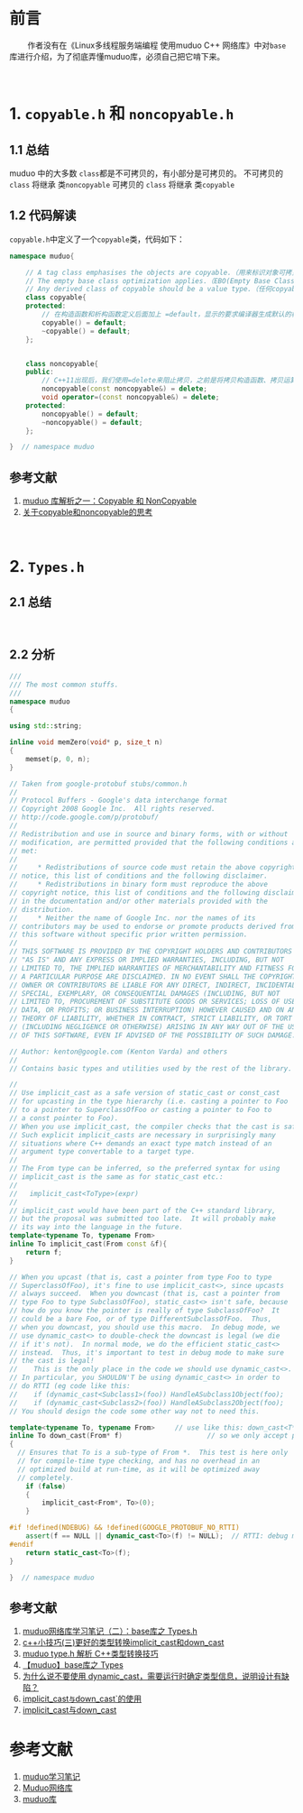 # 前言
&emsp;&emsp; 作者没有在《Linux多线程服务端编程 使用muduo C++ 网络库》中对`base`库进行介绍，为了彻底弄懂muduo库，必须自己把它啃下来。





&emsp;
&emsp;
# 1. `copyable.h` 和 `noncopyable.h`
## 1.1 总结
muduo 中的大多数 `class`都是不可拷贝的，有小部分是可拷贝的。
不可拷贝的 `class` 将继承 类`noncopyable`
可拷贝的 `class` 将继承 类`copyable`

## 1.2 代码解读
`copyable.h`中定义了一个`copyable`类，代码如下：
```cpp
namespace muduo{

    // A tag class emphasises the objects are copyable.（用来标识对象可拷贝）
    // The empty base class optimization applies.（EBO(Empty Base Class Optimization)空基类优化）
    // Any derived class of copyable should be a value type.（任何copyable的子类都应该为值类型）
    class copyable{
    protected:
        // 在构造函数和析构函数定义后面加上 =default，显示的要求编译器生成默认的构造和析构函数
        copyable() = default;
        ~copyable() = default;
    };


    class noncopyable{
    public:
        // C++11出现后，我们使用=delete来阻止拷贝，之前是将拷贝构造函数、拷贝运算符定义为private来做到
        noncopyable(const noncopyable&) = delete;
        void operator=(const noncopyable&) = delete;
    protected:
        noncopyable() = default;
        ~noncopyable() = default;
    };

}  // namespace muduo
```

## 参考文献
1. [muduo 库解析之一：Copyable 和 NonCopyable](https://www.cnblogs.com/xiaojianliu/p/14692796.html)
2. [关于copyable和noncopyable的思考](https://zhuanlan.zhihu.com/p/387664658)





&emsp;
&emsp;
# 2. `Types.h`
## 2.1 总结
&emsp;&emsp; 

## 2.2 分析
```cpp
///
/// The most common stuffs.
///
namespace muduo
{

using std::string;

inline void memZero(void* p, size_t n)
{
	memset(p, 0, n);
}

// Taken from google-protobuf stubs/common.h
//
// Protocol Buffers - Google's data interchange format
// Copyright 2008 Google Inc.  All rights reserved.
// http://code.google.com/p/protobuf/
//
// Redistribution and use in source and binary forms, with or without
// modification, are permitted provided that the following conditions are
// met:
//
//     * Redistributions of source code must retain the above copyright
// notice, this list of conditions and the following disclaimer.
//     * Redistributions in binary form must reproduce the above
// copyright notice, this list of conditions and the following disclaimer
// in the documentation and/or other materials provided with the
// distribution.
//     * Neither the name of Google Inc. nor the names of its
// contributors may be used to endorse or promote products derived from
// this software without specific prior written permission.
//
// THIS SOFTWARE IS PROVIDED BY THE COPYRIGHT HOLDERS AND CONTRIBUTORS
// "AS IS" AND ANY EXPRESS OR IMPLIED WARRANTIES, INCLUDING, BUT NOT
// LIMITED TO, THE IMPLIED WARRANTIES OF MERCHANTABILITY AND FITNESS FOR
// A PARTICULAR PURPOSE ARE DISCLAIMED. IN NO EVENT SHALL THE COPYRIGHT
// OWNER OR CONTRIBUTORS BE LIABLE FOR ANY DIRECT, INDIRECT, INCIDENTAL,
// SPECIAL, EXEMPLARY, OR CONSEQUENTIAL DAMAGES (INCLUDING, BUT NOT
// LIMITED TO, PROCUREMENT OF SUBSTITUTE GOODS OR SERVICES; LOSS OF USE,
// DATA, OR PROFITS; OR BUSINESS INTERRUPTION) HOWEVER CAUSED AND ON ANY
// THEORY OF LIABILITY, WHETHER IN CONTRACT, STRICT LIABILITY, OR TORT
// (INCLUDING NEGLIGENCE OR OTHERWISE) ARISING IN ANY WAY OUT OF THE USE
// OF THIS SOFTWARE, EVEN IF ADVISED OF THE POSSIBILITY OF SUCH DAMAGE.

// Author: kenton@google.com (Kenton Varda) and others
//
// Contains basic types and utilities used by the rest of the library.

//
// Use implicit_cast as a safe version of static_cast or const_cast
// for upcasting in the type hierarchy (i.e. casting a pointer to Foo
// to a pointer to SuperclassOfFoo or casting a pointer to Foo to
// a const pointer to Foo).
// When you use implicit_cast, the compiler checks that the cast is safe.
// Such explicit implicit_casts are necessary in surprisingly many
// situations where C++ demands an exact type match instead of an
// argument type convertable to a target type.
//
// The From type can be inferred, so the preferred syntax for using
// implicit_cast is the same as for static_cast etc.:
//
//   implicit_cast<ToType>(expr)
//
// implicit_cast would have been part of the C++ standard library,
// but the proposal was submitted too late.  It will probably make
// its way into the language in the future.
template<typename To, typename From>
inline To implicit_cast(From const &f){
  	return f;
}

// When you upcast (that is, cast a pointer from type Foo to type
// SuperclassOfFoo), it's fine to use implicit_cast<>, since upcasts
// always succeed.  When you downcast (that is, cast a pointer from
// type Foo to type SubclassOfFoo), static_cast<> isn't safe, because
// how do you know the pointer is really of type SubclassOfFoo?  It
// could be a bare Foo, or of type DifferentSubclassOfFoo.  Thus,
// when you downcast, you should use this macro.  In debug mode, we
// use dynamic_cast<> to double-check the downcast is legal (we die
// if it's not).  In normal mode, we do the efficient static_cast<>
// instead.  Thus, it's important to test in debug mode to make sure
// the cast is legal!
//    This is the only place in the code we should use dynamic_cast<>.
// In particular, you SHOULDN'T be using dynamic_cast<> in order to
// do RTTI (eg code like this:
//    if (dynamic_cast<Subclass1>(foo)) HandleASubclass1Object(foo);
//    if (dynamic_cast<Subclass2>(foo)) HandleASubclass2Object(foo);
// You should design the code some other way not to need this.

template<typename To, typename From>     // use like this: down_cast<T*>(foo);
inline To down_cast(From* f)                     // so we only accept pointers
{
  // Ensures that To is a sub-type of From *.  This test is here only
  // for compile-time type checking, and has no overhead in an
  // optimized build at run-time, as it will be optimized away
  // completely.
	if (false)
	{
		implicit_cast<From*, To>(0);
	}

#if !defined(NDEBUG) && !defined(GOOGLE_PROTOBUF_NO_RTTI)
  	assert(f == NULL || dynamic_cast<To>(f) != NULL);  // RTTI: debug mode only!
#endif
  	return static_cast<To>(f);
}

}  // namespace muduo
```

## 参考文献
1. [muduo网络库学习笔记（二）：base库之 Types.h](https://www.codeleading.com/article/34434374043/)
2. [c++小技巧(三)更好的类型转换implicit_cast和down_cast](https://blog.csdn.net/xiaoc_fantasy/article/details/79570788)
3. [muduo type.h 解析 C++类型转换技巧](https://blog.csdn.net/weixin_40021744/article/details/88802969)
4. [【muduo】base库之 Types](https://blog.csdn.net/qq_34201858/article/details/104908916)
5. [为什么说不要使用 dynamic_cast，需要运行时确定类型信息，说明设计有缺陷？](https://www.zhihu.com/question/22445339)
6. [implicit_cast`与`down_cast`的使用](https://blog.csdn.net/qq_34400232/article/details/119081262)
7. [implicit_cast与down_cast](https://www.52pojie.cn/thread-1349334-1-1.html)






# 参考文献
1. [muduo学习笔记](https://blog.csdn.net/qq_39898877/category_10272331.html)
2. [Muduo网络库](https://blog.csdn.net/daaikuaichuan/category_8549087.html?spm=1001.2014.3001.5482)
3. [muduo库](https://blog.csdn.net/wanggao_1990/category_11209321.html)
